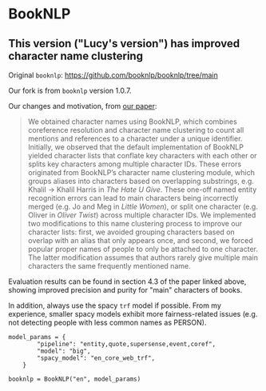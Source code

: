# BookNLP

## This version ("Lucy's version") has improved character name clustering 

Original `booknlp`: https://github.com/booknlp/booknlp/tree/main

Our fork is from `booknlp` version 1.0.7. 

Our changes and motivation, from [our paper](https://culturalanalytics.org/article/131682-racial-and-ethnic-representation-in-literature-taught-in-us-high-schools): 

> We obtained character names using BookNLP, which combines coreference resolution and character name clustering to count all mentions and references to a character under a unique identifier. Initially, we observed that the default implementation of BookNLP yielded character lists that conflate key characters with each other or splits key characters among multiple character IDs. These errors originated from BookNLP’s character name clustering module, which groups aliases into characters based on overlapping substrings, e.g. Khalil -> Khalil Harris in *The Hate U Give*. These one-off named entity recognition errors can lead to main characters being incorrectly merged (e.g. Jo and Meg in *Little Women*), or split one character (e.g. Oliver in *Oliver Twist*) across multiple character IDs. We implemented two modifications to this name clustering process to improve our character lists: first, we avoided grouping characters based on overlap with an alias that only appears once, and second, we forced popular proper names of people to only be attached to one character. The latter modification assumes that authors rarely give multiple main characters the same frequently mentioned name.

Evaluation results can be found in section 4.3 of the paper linked above, showing improved precision and purity for "main" characters of books. 

In addition, always use the spacy `trf` model if possible. From my experience, smaller spacy models exhibit more fairness-related issues (e.g. not detecting people with less common names as PERSON). 

```
model_params = {
        "pipeline": "entity,quote,supersense,event,coref",
        "model": "big",
        "spacy_model": "en_core_web_trf",
    }

booknlp = BookNLP("en", model_params)
```
